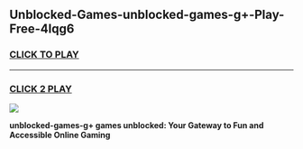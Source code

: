 
## Unblocked-Games-unblocked-games-g+-Play-Free-4lqg6
<h3>
<a href="https://premium76.site?title=unblocked-games-g+&ref=10A">CLICK TO PLAY</a></h3>
<hr>

<h3>
<a href="https://premium76.site?title=unblocked-games-g+&ref=10A">CLICK 2 PLAY</a>
  
</h3>

<a href="https://premium76.site?title=unblocked-games-g+&ref=10A"><img src="https://clearcache.store/games.png"></a>


**unblocked-games-g+ games unblocked: Your Gateway to Fun and Accessible Online Gaming**
